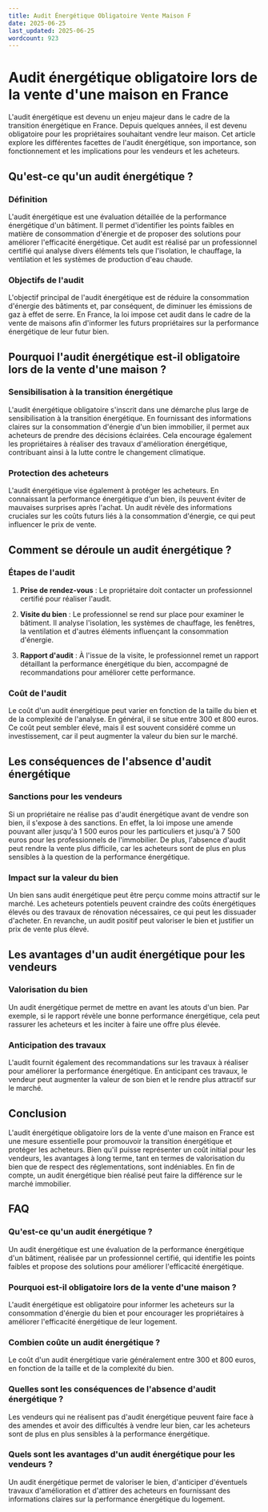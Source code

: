 ```yaml
---
title: Audit Énergétique Obligatoire Vente Maison F
date: 2025-06-25
last_updated: 2025-06-25
wordcount: 923
---
```


# Audit énergétique obligatoire lors de la vente d'une maison en France

L'audit énergétique est devenu un enjeu majeur dans le cadre de la transition énergétique en France. Depuis quelques années, il est devenu obligatoire pour les propriétaires souhaitant vendre leur maison. Cet article explore les différentes facettes de l'audit énergétique, son importance, son fonctionnement et les implications pour les vendeurs et les acheteurs.

## Qu'est-ce qu'un audit énergétique ?

### Définition

L'audit énergétique est une évaluation détaillée de la performance énergétique d'un bâtiment. Il permet d'identifier les points faibles en matière de consommation d'énergie et de proposer des solutions pour améliorer l'efficacité énergétique. Cet audit est réalisé par un professionnel certifié qui analyse divers éléments tels que l'isolation, le chauffage, la ventilation et les systèmes de production d'eau chaude.

### Objectifs de l'audit

L'objectif principal de l'audit énergétique est de réduire la consommation d'énergie des bâtiments et, par conséquent, de diminuer les émissions de gaz à effet de serre. En France, la loi impose cet audit dans le cadre de la vente de maisons afin d'informer les futurs propriétaires sur la performance énergétique de leur futur bien.

## Pourquoi l'audit énergétique est-il obligatoire lors de la vente d'une maison ?

### Sensibilisation à la transition énergétique

L'audit énergétique obligatoire s'inscrit dans une démarche plus large de sensibilisation à la transition énergétique. En fournissant des informations claires sur la consommation d'énergie d'un bien immobilier, il permet aux acheteurs de prendre des décisions éclairées. Cela encourage également les propriétaires à réaliser des travaux d'amélioration énergétique, contribuant ainsi à la lutte contre le changement climatique.

### Protection des acheteurs

L'audit énergétique vise également à protéger les acheteurs. En connaissant la performance énergétique d'un bien, ils peuvent éviter de mauvaises surprises après l'achat. Un audit révèle des informations cruciales sur les coûts futurs liés à la consommation d'énergie, ce qui peut influencer le prix de vente.

## Comment se déroule un audit énergétique ?

### Étapes de l'audit

1. **Prise de rendez-vous** : Le propriétaire doit contacter un professionnel certifié pour réaliser l'audit.
   
2. **Visite du bien** : Le professionnel se rend sur place pour examiner le bâtiment. Il analyse l'isolation, les systèmes de chauffage, les fenêtres, la ventilation et d'autres éléments influençant la consommation d'énergie.

3. **Rapport d'audit** : À l'issue de la visite, le professionnel remet un rapport détaillant la performance énergétique du bien, accompagné de recommandations pour améliorer cette performance.

### Coût de l'audit

Le coût d'un audit énergétique peut varier en fonction de la taille du bien et de la complexité de l'analyse. En général, il se situe entre 300 et 800 euros. Ce coût peut sembler élevé, mais il est souvent considéré comme un investissement, car il peut augmenter la valeur du bien sur le marché.

## Les conséquences de l'absence d'audit énergétique

### Sanctions pour les vendeurs

Si un propriétaire ne réalise pas d'audit énergétique avant de vendre son bien, il s'expose à des sanctions. En effet, la loi impose une amende pouvant aller jusqu'à 1 500 euros pour les particuliers et jusqu'à 7 500 euros pour les professionnels de l'immobilier. De plus, l'absence d'audit peut rendre la vente plus difficile, car les acheteurs sont de plus en plus sensibles à la question de la performance énergétique.

### Impact sur la valeur du bien

Un bien sans audit énergétique peut être perçu comme moins attractif sur le marché. Les acheteurs potentiels peuvent craindre des coûts énergétiques élevés ou des travaux de rénovation nécessaires, ce qui peut les dissuader d'acheter. En revanche, un audit positif peut valoriser le bien et justifier un prix de vente plus élevé.

## Les avantages d'un audit énergétique pour les vendeurs

### Valorisation du bien

Un audit énergétique permet de mettre en avant les atouts d'un bien. Par exemple, si le rapport révèle une bonne performance énergétique, cela peut rassurer les acheteurs et les inciter à faire une offre plus élevée.

### Anticipation des travaux

L'audit fournit également des recommandations sur les travaux à réaliser pour améliorer la performance énergétique. En anticipant ces travaux, le vendeur peut augmenter la valeur de son bien et le rendre plus attractif sur le marché.

## Conclusion

L'audit énergétique obligatoire lors de la vente d'une maison en France est une mesure essentielle pour promouvoir la transition énergétique et protéger les acheteurs. Bien qu'il puisse représenter un coût initial pour les vendeurs, les avantages à long terme, tant en termes de valorisation du bien que de respect des réglementations, sont indéniables. En fin de compte, un audit énergétique bien réalisé peut faire la différence sur le marché immobilier.

## FAQ

### Qu'est-ce qu'un audit énergétique ?

Un audit énergétique est une évaluation de la performance énergétique d'un bâtiment, réalisée par un professionnel certifié, qui identifie les points faibles et propose des solutions pour améliorer l'efficacité énergétique.

### Pourquoi est-il obligatoire lors de la vente d'une maison ?

L'audit énergétique est obligatoire pour informer les acheteurs sur la consommation d'énergie du bien et pour encourager les propriétaires à améliorer l'efficacité énergétique de leur logement.

### Combien coûte un audit énergétique ?

Le coût d'un audit énergétique varie généralement entre 300 et 800 euros, en fonction de la taille et de la complexité du bien.

### Quelles sont les conséquences de l'absence d'audit énergétique ?

Les vendeurs qui ne réalisent pas d'audit énergétique peuvent faire face à des amendes et avoir des difficultés à vendre leur bien, car les acheteurs sont de plus en plus sensibles à la performance énergétique.

### Quels sont les avantages d'un audit énergétique pour les vendeurs ?

Un audit énergétique permet de valoriser le bien, d'anticiper d'éventuels travaux d'amélioration et d'attirer des acheteurs en fournissant des informations claires sur la performance énergétique du logement.